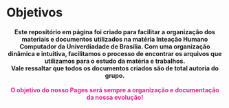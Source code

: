 # Objetivos

<h4 style="text-align: center">
  Este repositório em página foi criado para facilitar a organização dos materiais e documentos utilizados na matéria Inteação Humano Computador da Univerdiadade de Brasília. Com uma organização dinâmica e intuitiva, facilitamos o processo de encontrar os arquivos que utilizamos para o estudo da matéria e trabalhos. <br>
	Vale ressaltar que todos os documentos criados são de total autoria do grupo.<br>
     
<br>
	<div style="color:#e0218a">O objetivo do nosso Pages será sempre a organização e documentação da nossa evolução!</div>
</h4>
